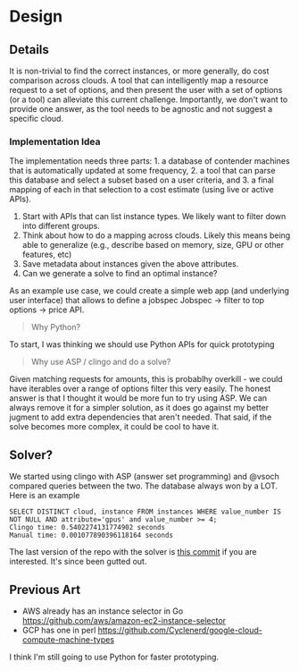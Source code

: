 # Design

## Details

It is non-trivial to find the correct instances, or more generally, do cost comparison across clouds. A tool that can intelligently map a resource request to a set of options, and then present the user with a set of options (or a tool) can alleviate this current challenge. Importantly, we don't want to provide one answer, as the tool needs to be agnostic and not suggest a specific cloud.

### Implementation Idea

The implementation needs three parts: 1. a database of contender machines that is automatically updated at some frequency, 2. a tool that can parse this database and select a subset based on a user criteria, and 3. a final mapping of each in that selection to a cost estimate (using live or active APIs).

1. Start with APIs that can list instance types. We likely want to filter down into different groups.
2. Think about how to do a mapping across clouds. Likely this means being able to generalize (e.g., describe based on memory, size, GPU or other features, etc)
3. Save metadata about instances given the above attributes.
4. Can we generate a solve to find an optimal instance?

As an example use case, we could create a simple web app (and underlying user interface) that allows to define a jobspec
Jobspec → filter to top options → price API.

> Why Python?

To start, I was thinking we should use Python APIs for quick prototyping

> Why use ASP / clingo and do a solve?

Given matching requests for amounts, this is probablhy overkill - we could have iterables over a range of options filter this very easily.
The honest answer is that I thought it would be more fun to try using ASP. We can always
remove it for a simpler solution, as it does go against my better jugment to add extra dependencies that aren't needed.
That said, if the solve becomes more complex, it could be cool to have it.

## Solver?

We started using clingo with ASP (answer set programming) and @vsoch compared queries between the two.
The database always won by a LOT. Here is an example

```console
SELECT DISTINCT cloud, instance FROM instances WHERE value_number IS NOT NULL AND attribute='gpus' and value_number >= 4;
Clingo time: 0.5402274131774902 seconds
Manual time: 0.001077890396118164 seconds
```

The last version of the repo with the solver is [this commit](https://github.com/converged-computing/cloud-select/tree/67ecac0846f2e9a262305ef2f15134c1b423ab91)
if you are interested. It's since been gutted out.

## Previous Art

- AWS already has an instance selector in Go https://github.com/aws/amazon-ec2-instance-selector
- GCP has one in perl https://github.com/Cyclenerd/google-cloud-compute-machine-types

I think I'm still going to use Python for faster prototyping.
